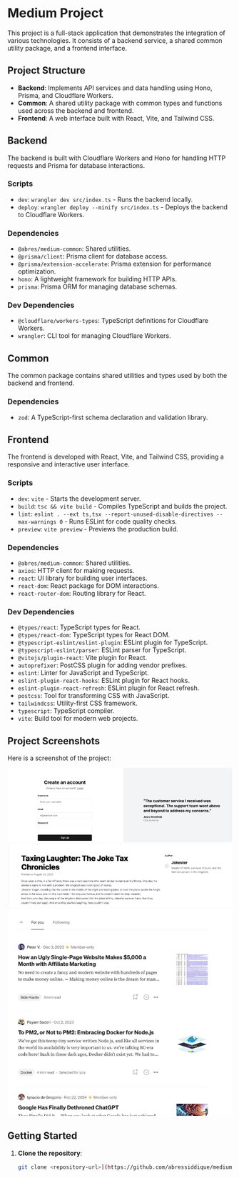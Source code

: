 # Medium Project

This project is a full-stack application that demonstrates the integration of various technologies. It consists of a backend service, a shared common utility package, and a frontend interface.

## Project Structure

- **Backend**: Implements API services and data handling using Hono, Prisma, and Cloudflare Workers.
- **Common**: A shared utility package with common types and functions used across the backend and frontend.
- **Frontend**: A web interface built with React, Vite, and Tailwind CSS.

## Backend

The backend is built with Cloudflare Workers and Hono for handling HTTP requests and Prisma for database interactions.

### Scripts

- `dev`: `wrangler dev src/index.ts` - Runs the backend locally.
- `deploy`: `wrangler deploy --minify src/index.ts` - Deploys the backend to Cloudflare Workers.

### Dependencies

- `@abres/medium-common`: Shared utilities.
- `@prisma/client`: Prisma client for database access.
- `@prisma/extension-accelerate`: Prisma extension for performance optimization.
- `hono`: A lightweight framework for building HTTP APIs.
- `prisma`: Prisma ORM for managing database schemas.

### Dev Dependencies

- `@cloudflare/workers-types`: TypeScript definitions for Cloudflare Workers.
- `wrangler`: CLI tool for managing Cloudflare Workers.

## Common

The common package contains shared utilities and types used by both the backend and frontend.

### Dependencies

- `zod`: A TypeScript-first schema declaration and validation library.

## Frontend

The frontend is developed with React, Vite, and Tailwind CSS, providing a responsive and interactive user interface.

### Scripts

- `dev`: `vite` - Starts the development server.
- `build`: `tsc && vite build` - Compiles TypeScript and builds the project.
- `lint`: `eslint . --ext ts,tsx --report-unused-disable-directives --max-warnings 0` - Runs ESLint for code quality checks.
- `preview`: `vite preview` - Previews the production build.

### Dependencies

- `@abres/medium-common`: Shared utilities.
- `axios`: HTTP client for making requests.
- `react`: UI library for building user interfaces.
- `react-dom`: React package for DOM interactions.
- `react-router-dom`: Routing library for React.

### Dev Dependencies

- `@types/react`: TypeScript types for React.
- `@types/react-dom`: TypeScript types for React DOM.
- `@typescript-eslint/eslint-plugin`: ESLint plugin for TypeScript.
- `@typescript-eslint/parser`: ESLint parser for TypeScript.
- `@vitejs/plugin-react`: Vite plugin for React.
- `autoprefixer`: PostCSS plugin for adding vendor prefixes.
- `eslint`: Linter for JavaScript and TypeScript.
- `eslint-plugin-react-hooks`: ESLint plugin for React hooks.
- `eslint-plugin-react-refresh`: ESLint plugin for React refresh.
- `postcss`: Tool for transforming CSS with JavaScript.
- `tailwindcss`: Utility-first CSS framework.
- `typescript`: TypeScript compiler.
- `vite`: Build tool for modern web projects.

## Project Screenshots

Here is a screenshot of the project:

![Screenshot](screenshots/1.png)
![Screenshot](screenshots/2.png)
![Screenshot](screenshots/3.png)

## Getting Started

1. **Clone the repository**:
   ```bash
   git clone <repository-url>](https://github.com/abressiddique/medium-clone.git

